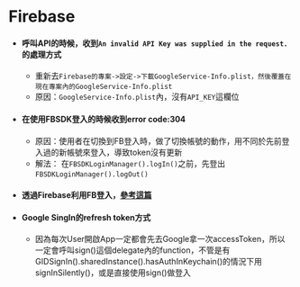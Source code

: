 # Firebase

* #### 呼叫API的時候，收到`An invalid API Key was supplied in the request.`的處理方式

  * 重新去`Firebase的專案->設定->下載GoogleService-Info.plist，然後覆蓋在現在專案內的GoogleService-Info.plist`
  * 原因：`GoogleService-Info.plist`內，沒有`API_KEY`這欄位

* #### 在使用FBSDK登入的時候收到error code:304

  * 原因：使用者在切換到FB登入時，做了切換帳號的動作，用不同於先前登入過的新帳號來登入，導致token沒有更新
  * 解法： 在`FBSDKLoginManager().logIn()`之前，先登出`FBSDKLoginManager().logOut()`
* #### 透過Firebase利用FB登入，[參考這篇](http://appcoda.com.tw/firebase-facebook-login/)

* #### Google SingIn的refresh token方式

  * 因為每次User開啟App一定都會先去Google拿一次accessToken，所以一定會呼叫sign\(\)這個delegate內的function，不管是有 GIDSignIn\(\).sharedInstance\(\).hasAuthInKeychain\(\)的情況下用signInSilently\(\)，或是直接使用sign\(\)做登入



